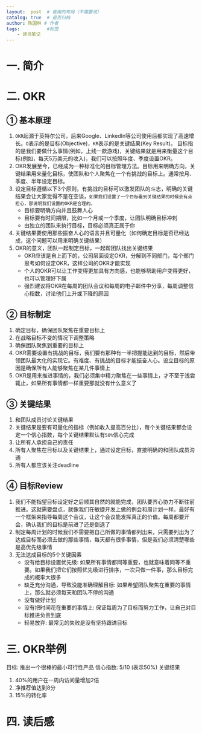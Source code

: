 ```yaml
---
layout:  post  # 使用的布局（不需要改）
catalog: true  # 是否归档
author: 陈国林 # 作者
tags:          #标签
    - 读书笔记
---
```


# 一. 简介

# 二. OKR
## ① 基本原理
1. `OKR`起源于英特尔公司，后来Google、LinkedIn等公司使用后都实现了高速增长。`O`表示的是目标(Objective)，`KR`表示的是关键结果(Key Result)。
目标指的是我们要做什么事情(例如，上线一款游戏)，关键结果就是用来衡量这个目标(例如，每天5万美元的收入)，我们可以按照年度、季度设置OKR。
2. OKR发展至今，已经成为一种标准化的目标管理方法。目标用来明确方向，关键结果用来量化目标，使团队和个人聚焦在一个有挑战的目标上。通常按月、季度、半年设定目标。
3. 设定目标遵循以下3个原则，有挑战的目标可以激发团队的斗志，明确的关键结果会让大家觉得不是在空谈，`如果我们设置了一个目标看到关键结果的时候会有点担心，那说明我们设置的OKR是合理的。`
   + 目标要明确方向并且鼓舞人心
   + 目标要有时间期限，比如一个月或一个季度，让团队明确目标冲刺
   + 由独立的团队来执行目标，目标必须真正属于你
4. 关键结果要使用那些振奋人心的语言并且可量化（如何确定目标是否已经达成，这个问题可以用来明确关键结果）
5. OKR的意义，团队一起制定目标，一起帮团队找出关键结果
   + OKR应该是自上而下的，公司层面设定OKR，分解到不同部门，每个部门思考如何设定OKR，这样公司的OKR才能实现
   + 个人的OKR可以让工作变得更加具有方向感，也能够帮助用户变得更好，也可以管理好下属
   + 强烈建议将OKR在每周的团队会议和每周的电子邮件中分享，每周调整信心指数，讨论他们上升或下降的原因

## ② 目标制定
1. 确定目标，确保团队聚焦在重要目标上
2. 在战略目标不变的情况下调整策略
3. 确保团队聚焦到重要的目标上
4. OKR需要设置有挑战的目标，我们要有那种有一半把握能达到的目标，然后带领团队最大化的实现它。有难度、有挑战的目标才能振奋人心。设立目标的原因是确保所有人能够聚焦在某几件事情上
5. OKR是用来推进事情的，我们必须集中精力聚焦在一些事情上，才不至于浅尝辄止，如果所有事情都一样重要那就没有什么意义了

## ③ 关键结果
1. 和团队成员讨论关键结果
2. 关键结果是要有可量化的指标（例如收入提高百分比），每个关键结果都会设定一个信心指数，每个关键结果默认有`50%`信心完成
3. 让所有人承担自己的责任
4. 所有人聚焦在目标以及关键结果上，通过设定目标，直接明确的和团队成员沟通
5. 所有人都应该关注deadline 

## ④ 目标Review
1. 我们不能指望目标设定好之后顺其自然的就能完成，团队要齐心协力不断往前推进。这就需要盘点，就像我们在敏捷开发上做的例会和周计划一样。最好有一个框架来指导每周这个会议，让这个会议能发挥真正的价值。每周都要开会，确认我们的目标是前进了还是倒退了
2. 制定每周计划的时候我们不需要把自己所做的事情都列出来，只需要列出为了达成目标而必须去做的那些事情，每天都有很多事情，但是我们必须清楚哪些是高优先级事情
3. 无法达成目标的5个关键因素
    + 没有给目标设置优先级: 如果所有事情都同等重要，也就意味着同等不重要。如果我们把它们按照优先级进行排序，一次只做一件事，那么目标完成的概率大很多
    + 缺乏充分沟通，导致没能准确理解目标: 如果希望团队聚焦在重要的事情上，那么就必须每天和团队不停的沟通
    + 没有做好计划
    + 没有把时间花在重要的事情上: 保证每周为了目标而努力工作，让自己对目标推进负责到底
    + 轻易放弃: 最常见的失败是没有坚持跟进目标

# 三. OKR举例
目标: 推出一个很棒的最小可行性产品
信心指数: 5/10  (表示50%)
关键结果
1. 40%的用户在一周内访问量增加2倍
2. 净推荐值达到8分
3. 15%的转化率

# 四. 读后感



